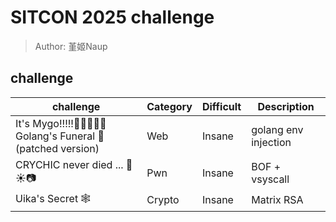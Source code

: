 # SITCON 2025 challenge
> Author: 堇姬Naup

## challenge
| challenge | Category | Difficult | Description |
|-----------|----------|-----------|-------------|
| It's Mygo!!!!!🎤🎸🎸🥁🎸 Golang's Funeral 🎹 (patched version) | Web | Insane | golang env injection |
| CRYCHIC never died ... 🌸☀️📷 | Pwn | Insane | BOF + vsyscall |
| Uika's Secret 🕸️ | Crypto | Insane | Matrix RSA |
